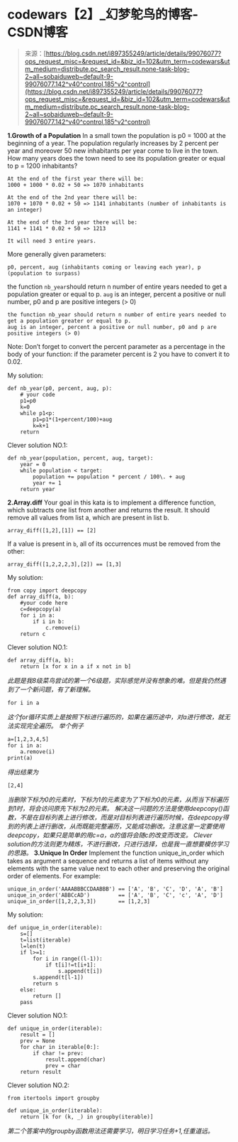 <!--yml
category: codewars
date: 2022-08-13 11:34:56
-->

# codewars【2】_幻梦鸵鸟的博客-CSDN博客

> 来源：[https://blog.csdn.net/i897355249/article/details/99076077?ops_request_misc=&request_id=&biz_id=102&utm_term=codewars&utm_medium=distribute.pc_search_result.none-task-blog-2~all~sobaiduweb~default-9-99076077.142^v40^control,185^v2^control](https://blog.csdn.net/i897355249/article/details/99076077?ops_request_misc=&request_id=&biz_id=102&utm_term=codewars&utm_medium=distribute.pc_search_result.none-task-blog-2~all~sobaiduweb~default-9-99076077.142^v40^control,185^v2^control)

**1.Growth of a Population**
In a small town the population is p0 = 1000 at the beginning of a year. The population
regularly increases by 2 percent per year and moreover 50 new inhabitants per year
come to live in the town.
How many years does the town need to see its population
greater or equal to p = 1200 inhabitants?

```
At the end of the first year there will be: 
1000 + 1000 * 0.02 + 50 => 1070 inhabitants

At the end of the 2nd year there will be: 
1070 + 1070 * 0.02 + 50 => 1141 inhabitants (number of inhabitants is an integer)

At the end of the 3rd year there will be:
1141 + 1141 * 0.02 + 50 => 1213

It will need 3 entire years. 
```

More generally given parameters:

```
p0, percent, aug (inhabitants coming or leaving each year), p (population to surpass) 
```

the function `nb_year`should return n number of entire years needed to
get a population greater or equal to p.
`aug` is an integer, percent a positive or null number, p0 and p are positive integers (> 0)

```
the function nb_year should return n number of entire years needed to
get a population greater or equal to p.
aug is an integer, percent a positive or null number, p0 and p are positive integers (> 0) 
```

Note: Don’t forget to convert the percent parameter as a percentage in the body of your function: if the parameter percent is 2 you have to convert it to 0.02.

My solution:

```
def nb_year(p0, percent, aug, p):
    # your code
    p1=p0
    k=0
    while p1<p:
        p1=p1*(1+percent/100)+aug
        k=k+1
    return 
```

Clever solution NO.1:

```
def nb_year(population, percent, aug, target):
    year = 0
    while population < target:
        population += population * percent / 100\. + aug
        year += 1
    return year 
```

**2.Array.diff**
Your goal in this kata is to implement a difference function, which subtracts one list from another and returns the result.
It should remove all values from list a, which are present in list b.

```
array_diff([1,2],[1]) == [2] 
```

If a value is present in `b`, all of its occurrences must be removed from the other:

```
array_diff([1,2,2,2,3],[2]) == [1,3] 
```

My solution:

```
from copy import deepcopy
def array_diff(a, b):
    #your code here
    c=deepcopy(a)
    for i in a:
        if i in b:
            c.remove(i)
    return c 
```

Clever solution NO.1:

```
def array_diff(a, b):
    return [x for x in a if x not in b] 
```

*此题是我8级菜鸟尝试的第一个6级题，实际感觉并没有想象的难。但是我仍然遇到了一个新问题，有了新理解。*

```
for i in a 
```

*这个for循环实质上是按照下标进行遍历的，如果在遍历途中，对a进行修改，就无法实现完全遍历。
举个例子*

```
a=[1,2,3,4,5]
for i in a:
	a.remove(i)
print(a) 
```

*得出结果为*

```
[2,4] 
```

*当删除下标为0的元素时，下标为1的元素变为了下标为0的元素，从而当下标遍历到1时，将会访问原先下标为2的元素。
解决这一问题的方法是使用deepcopy()函数，不是在目标列表上进行修改，而是对目标列表进行遍历时候，在deepcopy得到的列表上进行删改，从而既能完整遍历，又能成功删改。注意这里一定要使用deepcopy，如果只是简单的用c=a，a的值将会随c的改变而改变。
Clever solution的方法则更为精炼，不进行删改，只进行选择，也是我一直想要模仿学习的思路。*
**3.Unique In Order**
Implement the function unique_in_order which takes as argument a sequence and returns a list of items without any elements with the same value next to each other and preserving the original order of elements.
For example:

```
unique_in_order('AAAABBBCCDAABBB') == ['A', 'B', 'C', 'D', 'A', 'B']
unique_in_order('ABBCcAD')         == ['A', 'B', 'C', 'c', 'A', 'D']
unique_in_order([1,2,2,3,3])       == [1,2,3] 
```

My solution:

```
def unique_in_order(iterable):
    s=[]
    t=list(iterable)
    l=len(t)
    if l>=1:
        for i in range((l-1)):
            if t[i]!=t[i+1]:
                s.append(t[i])
        s.append(t[l-1])
        return s
    else:
        return []
    pass 
```

Clever solution NO.1:

```
def unique_in_order(iterable):
    result = []
    prev = None
    for char in iterable[0:]:
        if char != prev:
            result.append(char)
            prev = char
    return result 
```

Clever solution NO.2:

```
from itertools import groupby

def unique_in_order(iterable):
    return [k for (k, _) in groupby(iterable)] 
```

*第二个答案中的groupby函数用法还需要学习，明日学习任务+1,任重道远。*